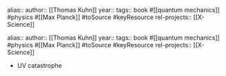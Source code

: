 alias::
author:: [[Thomas Kuhn]]
year::
tags:: book #[[quantum mechanics]] #physics #[[Max Planck]] #toSource #keyResource
rel-projects:: [[X-Science]]


alias::
author:: [[Thomas Kuhn]]
year::
tags:: book #[[quantum mechanics]] #physics #[[Max Planck]] #toSource #keyResource
rel-projects:: [[X-Science]]


- UV catastrophe
